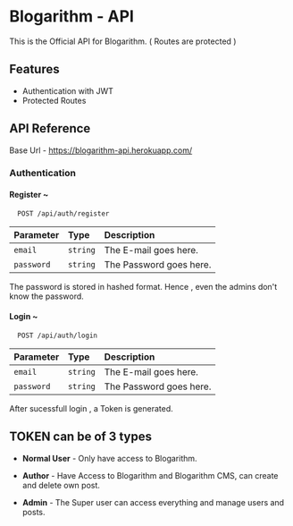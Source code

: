 
# Blogarithm - API

This is the Official API for Blogarithm. ( Routes are protected )


## Features

- Authentication with JWT
- Protected Routes


## API Reference
Base Url - https://blogarithm-api.herokuapp.com/

### Authentication

#### Register ~

```http
  POST /api/auth/register
```

| Parameter | Type     | Description                |
| :-------- | :------- | :------------------------- |
| `email` | `string` | The E-mail goes here. |
| `password` | `string` | The Password goes here. |

The password is stored in hashed format. Hence , even the admins don't know the password.


#### Login ~

```http
  POST /api/auth/login
```

| Parameter | Type     | Description                |
| :-------- | :------- | :------------------------- |
| `email` | `string` | The E-mail goes here. |
| `password` | `string` | The Password goes here. |

After sucessfull login , a Token is generated. 

## TOKEN can be of 3 types

- **Normal User** - Only have access to Blogarithm.

- **Author** - Have Access to Blogarithm and Blogarithm CMS, can create and delete own post.

- **Admin** - The Super user can access everything and manage users and posts.

